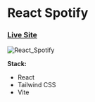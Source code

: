 # React Spotify

### [Live Site](https://react-spotify-amber.vercel.app/)

![React_Spotify](https://i.ibb.co/QXBZNsS/Spoty.png)

**Stack:**

- React 
- Tailwind CSS
- Vite